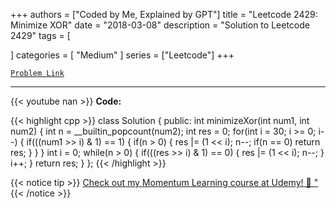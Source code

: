 
+++
authors = ["Coded by Me, Explained by GPT"]
title = "Leetcode 2429: Minimize XOR"
date = "2018-03-08"
description = "Solution to Leetcode 2429"
tags = [
    
]
categories = [
    "Medium"
]
series = ["Leetcode"]
+++



[`Problem Link`](https://leetcode.com/problems/minimize-xor/description/)

---
{{< youtube nan >}}
**Code:**

{{< highlight cpp >}}
class Solution {
public:
    int minimizeXor(int num1, int num2) {
        int n = __builtin_popcount(num2);
        int res = 0;
        for(int i = 30; i >= 0; i--) {
            if(((num1 >> i) & 1) == 1) {
                if(n > 0) {
                    res |= (1 << i);
                    n--;
                    if(n == 0) return res;
                }
            }
        }
        int i = 0;
        while(n > 0) {
            if(((res >> i) & 1) == 0) {
                res |= (1 << i);
                n--;
            }
            i++;
        }
        return res;
    }
};
{{< /highlight >}}



{{< notice tip >}}
[Check out my Momentum Learning course at Udemy! 🚀 "](https://www.udemy.com/course/blind-75-the-data-structures-and-algorithms-essentials/)
{{< /notice >}}

